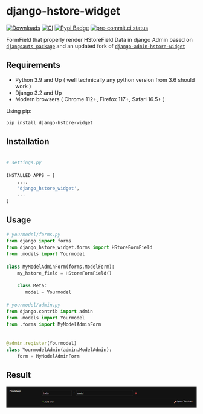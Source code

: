 # django-hstore-widget


[![Downloads](https://static.pepy.tech/badge/django-hstore-widget)](https://pepy.tech/project/django-hstore-widget)  [![CI](https://github.com/baseplate-admin/django-hstore-widget/actions/workflows/CI.yml/badge.svg)](https://github.com/baseplate-admin/django-hstore-widget/actions/workflows/test.yml) [![Pypi Badge](https://img.shields.io/pypi/v/django-hstore-widget.svg)](https://pypi.org/project/django-hstore-widget/) [![pre-commit.ci status](https://results.pre-commit.ci/badge/github/baseplate-admin/django-hstore-widget/master.svg)](https://results.pre-commit.ci/latest/github/baseplate-admin/django-hstore-widget/master)

FormField that properly render HStoreField Data in django Admin based on [`djangoauts package`](https://github.com/djangonauts/django-hstore) and an updated fork of [`django-admin-hstore-widget`](https://github.com/PokaInc/django-admin-hstore-widget)

## Requirements

-   Python 3.9 and Up ( well technically any python version from 3.6 should work )
-   Django 3.2 and Up
-   Modern browsers ( Chrome 112+, Firefox 117+, Safari 16.5+ )

Using pip:

```bash
pip install django-hstore-widget
```

## Installation

```python

# settings.py

INSTALLED_APPS = [
    ...,
    'django_hstore_widget',
    ...
]

```

## Usage


```python
# yourmodel/forms.py
from django import forms
from django_hstore_widget.forms import HStoreFormField
from .models import Yourmodel

class MyModelAdminForm(forms.ModelForm):
    my_hstore_field = HStoreFormField()

    class Meta:
       model = Yourmodel

# yourmodel/admin.py
from django.contrib import admin
from .models import Yourmodel
from .forms import MyModelAdminForm


@admin.register(Yourmodel)
class YourmodelAdmin(admin.ModelAdmin):
    form = MyModelAdminForm
```

## Result

![Rendered result](./assets/rendered.png)
